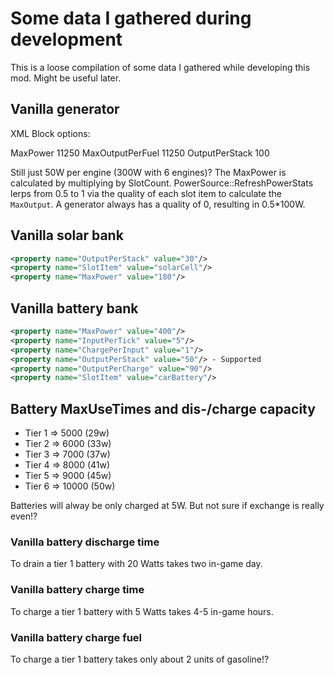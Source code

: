 # Some data I gathered during development

This is a loose compilation of some data I gathered
while developing this mod. Might be useful later.

## Vanilla generator

XML Block options:

MaxPower 11250
MaxOutputPerFuel 11250
OutputPerStack 100

Still just 50W per engine (300W with 6 engines)?
The MaxPower is calculated by multiplying by SlotCount.
PowerSource::RefreshPowerStats lerps from 0.5 to 1 via the
quality of each slot item to calculate the `MaxOutput`. A
generator always has a quality of 0, resulting in 0.5*100W.

## Vanilla solar bank

```xml
<property name="OutputPerStack" value="30"/>
<property name="SlotItem" value="solarCell"/>
<property name="MaxPower" value="180"/>
```

## Vanilla battery bank

```xml
<property name="MaxPower" value="400"/>
<property name="InputPerTick" value="5"/>
<property name="ChargePerInput" value="1"/>
<property name="OutputPerStack" value="50"/> - Supported
<property name="OutputPerCharge" value="90"/>
<property name="SlotItem" value="carBattery"/>
```

## Battery MaxUseTimes and dis-/charge capacity

- Tier 1 => 5000 (29w)
- Tier 2 => 6000 (33w)
- Tier 3 => 7000 (37w)
- Tier 4 => 8000 (41w)
- Tier 5 => 9000 (45w)
- Tier 6 => 10000 (50w)

Batteries will alway be only charged at 5W.
But not sure if exchange is really even!?

### Vanilla battery discharge time

To drain a tier 1 battery with
20 Watts takes two in-game day.

### Vanilla battery charge time

To charge a tier 1 battery with
5 Watts takes 4-5 in-game hours.

### Vanilla battery charge fuel

To charge a tier 1 battery takes
only about 2 units of gasoline!?
